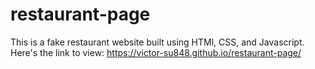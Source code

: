 # restaurant-page
This is a fake restaurant website built using HTMl, CSS, and Javascript.
Here's the link to view: https://victor-su848.github.io/restaurant-page/